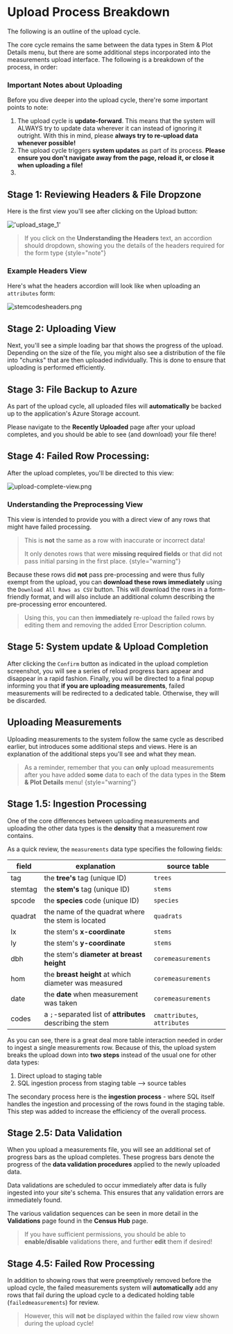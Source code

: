 # Upload Process Breakdown

The following is an outline of the upload cycle.

The core cycle remains the same between the data types in Stem & Plot Details menu, but there are some additional steps
incorporated into the measurements upload interface. The following is a breakdown of the process, in order:

### Important Notes about Uploading

Before you dive deeper into the upload cycle, there're some important points to note:

1. The upload cycle is **update-forward**. This means that the system will ALWAYS try to update data wherever it can
   instead of ignoring it outright. With this in mind, please **always try to re-upload data whenever possible!**
2. The upload cycle triggers **system updates** as part of its process. **Please ensure you don't navigate away from the
   page, reload it, or close it when uploading a file!**
3.

## Stage 1: Reviewing Headers & File Dropzone

Here is the first view you'll see after clicking on the Upload button:

!['upload_stage_1'](uploadstage1.png)

> If you click on the **Understanding the Headers** text, an accordion should dropdown, showing you
> the details of the headers required for the form type
> {style="note"}

### Example Headers View

Here's what the headers accordion will look like when uploading an `attributes` form:

![stemcodesheaders.png](stemcodesheaders.png)

## Stage 2: Uploading View

Next, you'll see a simple loading bar that shows the progress of the upload. Depending on the size of the file, you
might also see a distribution of the file into "chunks" that are then uploaded individually. This is done to ensure
that uploading is performed efficiently.

## Stage 3: File Backup to Azure

As part of the upload cycle, all uploaded files will **automatically** be backed up to the application's Azure Storage
account.

Please navigate to the **Recently Uploaded** page after your upload completes, and you should be able to see (and
download) your file there!

## Stage 4: Failed Row Processing:

After the upload completes, you'll be directed to this view:

![upload-complete-view.png](upload-complete-view.png)

### Understanding the Preprocessing View

This view is intended to provide you with a direct view of any rows that might have failed processing.

> This is **not** the same as a row with inaccurate or incorrect data!
>
> It only denotes rows that were **missing required fields** or that did not pass initial parsing in the first place.
> {style="warning"}

Because these rows did **not** pass pre-processing and were thus fully exempt from the upload, you can **download these
rows immediately** using the `Download All Rows as CSV` button. This will download the rows in a form-friendly format,
and will also include an additional column describing the pre-processing error encountered.

> Using this, you can then **immediately** re-upload the failed rows by editing them and removing the added Error
> Description column.

## Stage 5: System update & Upload Completion

After clicking the `Confirm` button as indicated in the upload completion screenshot, you will see a series of reload
progress bars appear and disappear in a rapid fashion. Finally, you will be directed to a final popup informing you that
**if you are uploading measurements**, failed measurements will be redirected to a dedicated table. Otherwise, they will
be discarded.

## Uploading Measurements

Uploading measurements to the system follow the same cycle as described earlier, but introduces some additional steps
and views. Here is an explanation of the additional steps you'll see and what they mean.

> As a reminder, remember that you can **only** upload measurements after you have added **some** data to each of the
> data types in the **Stem & Plot Details** menu!
> {style="warning"}

## Stage 1.5: Ingestion Processing

One of the core differences between uploading measurements and uploading the other data types is the **density** that a
measurement row contains.

As a quick review, the `measurements` data type specifies the following fields:

| field   | explanation                                                | source table                 |
| ------- | ---------------------------------------------------------- | ---------------------------- |
| tag     | the **tree's** tag (unique ID)                             | `trees`                      |
| stemtag | the **stem's** tag (unique ID)                             | `stems`                      |
| spcode  | the **species** code (unique ID)                           | `species`                    |
| quadrat | the name of the quadrat where the stem is located          | `quadrats`                   |
| lx      | the stem's **x-coordinate**                                | `stems`                      |
| ly      | the stem's **y-coordinate**                                | `stems`                      |
| dbh     | the stem's **diameter at breast height**                   | `coremeasurements`           |
| hom     | the **breast height** at which diameter was measured       | `coremeasurements`           |
| date    | the **date** when measurement was taken                    | `coremeasurements`           |
| codes   | a `;`-separated list of **attributes** describing the stem | `cmattributes`, `attributes` |

As you can see, there is a great deal more table interaction needed in order to ingest a single measurements row.
Because of this, the upload system breaks the upload down into **two steps** instead of the usual one for other data
types:

1. Direct upload to staging table
2. SQL ingestion process from staging table --> source tables

The secondary process here is the **ingestion process** - where SQL itself handles the ingestion and processing of the
rows found in the staging table. This step was added to increase the efficiency of the overall process.

## Stage 2.5: Data Validation

When you upload a measurements file, you will see an additional set of progress bars as the upload completes. These
progress bars denote the progress of the **data validation procedures** applied to the newly uploaded data.

Data validations are scheduled to occur immediately after data is fully ingested into your site's schema. This ensures
that any validation errors are immediately found.

The various validation sequences can be seen in more detail in the **Validations** page found in the **Census Hub**
page.

> If you have sufficient permissions, you should be able to **enable/disable** validations there, and further **edit**
> them if desired!

## Stage 4.5: Failed Row Processing

In addition to showing rows that were preemptively removed before the upload cycle, the failed measurements system will
**automatically** add any rows that fail during the upload cycle to a dedicated holding table (`failedmeasurements`) for
review.

> However, this will **not** be displayed within the failed row view shown during the upload cycle!
